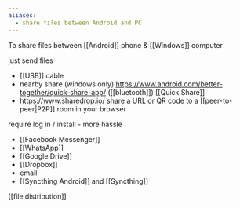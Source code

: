 ```yaml
---
aliases:
  - share files between Android and PC
---
```

To share files between [[Android]] phone & [[Windows]] computer

just send files
- [[USB]] cable
- nearby share (windows only) https://www.android.com/better-together/quick-share-app/ ([[bluetooth]]) [[Quick Share]]
- https://www.sharedrop.io/ share a URL or QR code to a [[peer-to-peer|P2P]] room in your browser

require log in / install - more hassle
- [[Facebook Messenger]]
- [[WhatsApp]]
- [[Google Drive]]
- [[Dropbox]]
- email
- [[Syncthing Android]] and [[Syncthing]]

[[file distribution]]